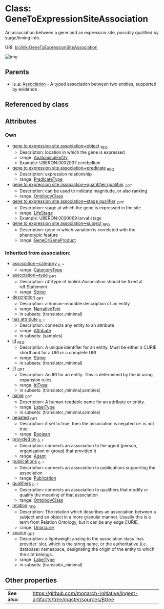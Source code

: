 
# Class: GeneToExpressionSiteAssociation


An association between a gene and an expression site, possibly qualified by stage/timing info.

URI: [biolink:GeneToExpressionSiteAssociation](https://w3id.org/biolink/vocab/GeneToExpressionSiteAssociation)


![img](http://yuml.me/diagram/nofunky;dir:TB/class/[Publication],[OntologyClass],[LifeStage],[AnatomicalEntity]<object%201..1-%20[GeneToExpressionSiteAssociation&#124;predicate:predicate_type;relation(i):uriorcurie;negated(i):boolean%20%3F;type(i):string%20%3F;category(i):category_type%20*;id(i):string;iri(i):iri_type%20%3F;name(i):label_type%20%3F;description(i):narrative_text%20%3F;source(i):label_type%20%3F],[GeneOrGeneProduct]<subject%201..1-++[GeneToExpressionSiteAssociation],[OntologyClass]<quantifier%20qualifier%200..1-++[GeneToExpressionSiteAssociation],[LifeStage]<stage%20qualifier%200..1-%20[GeneToExpressionSiteAssociation],[Association]^-[GeneToExpressionSiteAssociation],[GeneOrGeneProduct],[Attribute],[Association],[AnatomicalEntity],[Agent])

## Parents

 *  is_a: [Association](Association.md) - A typed association between two entities, supported by evidence

## Referenced by class


## Attributes


### Own

 * [gene to expression site association➞object](gene_to_expression_site_association_object.md)  <sub>REQ</sub>
     * Description: location in which the gene is expressed
     * range: [AnatomicalEntity](AnatomicalEntity.md)
     * Example: UBERON:0002037 cerebellum
 * [gene to expression site association➞predicate](gene_to_expression_site_association_predicate.md)  <sub>REQ</sub>
     * Description: expression relationship
     * range: [PredicateType](types/PredicateType.md)
 * [gene to expression site association➞quantifier qualifier](gene_to_expression_site_association_quantifier_qualifier.md)  <sub>OPT</sub>
     * Description: can be used to indicate magnitude, or also ranking
     * range: [OntologyClass](OntologyClass.md)
 * [gene to expression site association➞stage qualifier](gene_to_expression_site_association_stage_qualifier.md)  <sub>OPT</sub>
     * Description: stage at which the gene is expressed in the site
     * range: [LifeStage](LifeStage.md)
     * Example: UBERON:0000069 larval stage
 * [gene to expression site association➞subject](gene_to_expression_site_association_subject.md)  <sub>REQ</sub>
     * Description: gene in which variation is correlated with the phenotypic feature
     * range: [GeneOrGeneProduct](GeneOrGeneProduct.md)

### Inherited from association:

 * [association➞category](association_category.md)  <sub>0..*</sub>
     * range: [CategoryType](types/CategoryType.md)
 * [association➞type](association_type.md)  <sub>OPT</sub>
     * Description: rdf:type of biolink:Association should be fixed at rdf:Statement
     * range: [String](types/String.md)
 * [description](description.md)  <sub>OPT</sub>
     * Description: a human-readable description of an entity
     * range: [NarrativeText](types/NarrativeText.md)
     * in subsets: (translator_minimal)
 * [has attribute](has_attribute.md)  <sub>0..*</sub>
     * Description: connects any entity to an attribute
     * range: [Attribute](Attribute.md)
     * in subsets: (samples)
 * [id](id.md)  <sub>REQ</sub>
     * Description: A unique identifier for an entity. Must be either a CURIE shorthand for a URI or a complete URI
     * range: [String](types/String.md)
     * in subsets: (translator_minimal)
 * [iri](iri.md)  <sub>OPT</sub>
     * Description: An IRI for an entity. This is determined by the id using expansion rules.
     * range: [IriType](types/IriType.md)
     * in subsets: (translator_minimal,samples)
 * [name](name.md)  <sub>OPT</sub>
     * Description: A human-readable name for an attribute or entity.
     * range: [LabelType](types/LabelType.md)
     * in subsets: (translator_minimal,samples)
 * [negated](negated.md)  <sub>OPT</sub>
     * Description: if set to true, then the association is negated i.e. is not true
     * range: [Boolean](types/Boolean.md)
 * [provided by](provided_by.md)  <sub>0..*</sub>
     * Description: connects an association to the agent (person, organization or group) that provided it
     * range: [Agent](Agent.md)
 * [publications](publications.md)  <sub>0..*</sub>
     * Description: connects an association to publications supporting the association
     * range: [Publication](Publication.md)
 * [qualifiers](qualifiers.md)  <sub>0..*</sub>
     * Description: connects an association to qualifiers that modify or qualify the meaning of that association
     * range: [OntologyClass](OntologyClass.md)
 * [relation](relation.md)  <sub>REQ</sub>
     * Description: The relation which describes an association between a subject and an object in a more granular manner. Usually this is a term from Relation Ontology, but it can be any edge CURIE.
     * range: [Uriorcurie](types/Uriorcurie.md)
 * [source](source.md)  <sub>OPT</sub>
     * Description: a lightweight analog to the association class 'has provider' slot, which is the string name, or the authoritative (i.e. database) namespace, designating the origin of the entity to which the slot belongs.
     * range: [LabelType](types/LabelType.md)
     * in subsets: (translator_minimal)

## Other properties

|  |  |  |
| --- | --- | --- |
| **See also:** | | https://github.com/monarch-initiative/ingest-artifacts/tree/master/sources/BGee |

